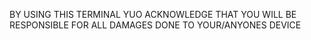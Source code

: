 BY USING THIS TERMINAL YUO ACKNOWLEDGE THAT YOU WILL BE RESPONSIBLE FOR ALL DAMAGES DONE TO YOUR/ANYONES DEVICE
